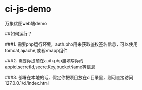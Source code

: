 # ci-js-demo
万象优图web端demo

##如何运行？

###1. 需要php运行环境，auth.php用来获取鉴权签名信息，可以使用tomcat,apache,或者xmapp组件

###2. 需要你提前在auth.php里填写你的appid,secretId,secretKey,bucketName等信息

###3. 部署在本地的话，假定你把项目放在ci目录里，则可直接访问127.0.0.1/ci/index.html

